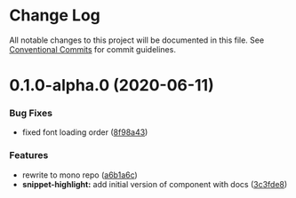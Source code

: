 # Change Log

All notable changes to this project will be documented in this file.
See [Conventional Commits](https://conventionalcommits.org) for commit guidelines.

# 0.1.0-alpha.0 (2020-06-11)


### Bug Fixes

* fixed font loading order ([8f98a43](https://github.com/favware/syntax-highlighter/commit/8f98a43e325ace4ed0e3f3ecd8522c11de1914d6))


### Features

* rewrite to mono repo ([a6b1a6c](https://github.com/favware/syntax-highlighter/commit/a6b1a6c63cf0770de2c95a324338597b3bfce6cd))
* **snippet-highlight:** add initial version of component with docs ([3c3fde8](https://github.com/favware/syntax-highlighter/commit/3c3fde878948077110c0d91c7817b460122977fc))
